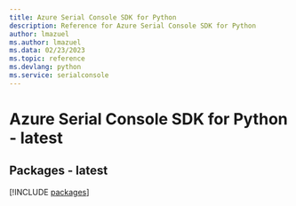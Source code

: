 ```yaml
---
title: Azure Serial Console SDK for Python
description: Reference for Azure Serial Console SDK for Python
author: lmazuel
ms.author: lmazuel
ms.data: 02/23/2023
ms.topic: reference
ms.devlang: python
ms.service: serialconsole
---
```

# Azure Serial Console SDK for Python - latest
## Packages - latest
[!INCLUDE [packages](serial-console-index.md)]